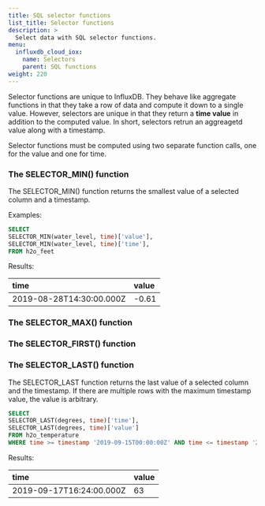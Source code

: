 ```yaml
---
title: SQL selector functions
list_title: Selector functions
description: >
  Select data with SQL selector functions.
menu:
  influxdb_cloud_iox:
    name: Selectors
    parent: SQL functions
weight: 220
---
```


Selector functions are unique to InfluxDB. They behave like aggregate functions in that they take a row of data and compute it down to a single value.  However, selectors are unique in that they return a **time value** in addition to the computed value. In short, selectors retrun an aggreagetd value along with a timestamp. 

Selector functions must be computed using two separate function calls, one for the value and one for time.



<!-- Selector functions are unique to time series databases.  Like aggregate functions, selector functions are used to reduce the size of your results set.  Unlike aggregates, which return a single modified value based on an aggregate condition, selectors can return multiple rows of values.  For example, selector_min and selector_max can return multiple values if the value is a tie.  Selectors also allow you to group aggregate values by time. -->

### The SELECTOR_MIN() function

The SELECTOR_MIN() function returns the smallest value of a selected column and a timestamp. 

Examples:

```sql
SELECT 
SELECTOR_MIN(water_level, time)['value'],
SELECTOR_MIN(water_level, time)['time'],
FROM h2o_feet
```
Results:

| time                     | value |
| :----------------------- | :---- |
| 2019-08-28T14:30:00.000Z | -0.61 |

### The SELECTOR_MAX() function

### The SELECTOR_FIRST() function

### The SELECTOR_LAST() function

The SELECTOR_LAST function returns the last value of a selected column and the timestamp. If there are multiple rows with the maximum timestamp value, the value is arbitrary.

```sql
SELECT 
SELECTOR_LAST(degrees, time)['time'],
SELECTOR_LAST(degrees, time)['value']
FROM h2o_temperature
WHERE time >= timestamp '2019-09-15T00:00:00Z' AND time <= timestamp '2019-09-19T00:00:00Z'
```

Results:

| time            | value |
| :----------------------- | :---- |
| 2019-09-17T16:24:00.000Z | 63    |

